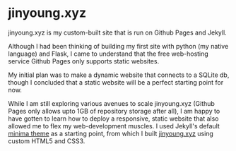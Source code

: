# jinyoung.xyz

jinyoung.xyz is my custom-built site that is run on Github Pages and Jekyll. 

Although I had been thinking of building my first site with python (my native language) and Flask, I came to understand that the free web-hosting service Github Pages only supports static websites. 

My initial plan was to make a dynamic website that connects to a SQLite db, though I concluded that a static website will be a perfect starting point for now.

While I am still exploring various avenues to scale jinyoung.xyz (Github Pages only allows upto 1GB of repository storage after all), I am happy to have gotten to learn how to deploy a responsive, static website that also allowed me to flex my web-development muscles. I used Jekyll's default [minima theme](https://jekyll.github.io/minima/) as a starting point, from which I built [jinyoung.xyz](https://jinyoung.xyz/) using custom HTML5 and CSS3. 
